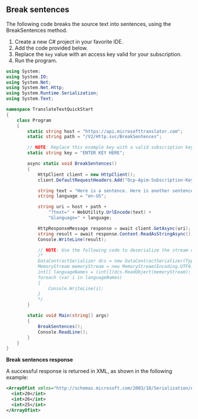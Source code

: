 ## Break sentences

The following code breaks the source text into sentences, using the BreakSentences method.

1. Create a new C# project in your favorite IDE.
2. Add the code provided below.
3. Replace the `key` value with an access key valid for your subscription.
4. Run the program.

```csharp
using System;
using System.IO;
using System.Net;
using System.Net.Http;
using System.Runtime.Serialization;
using System.Text;

namespace TranslateTextQuickStart
{
    class Program
    {
        static string host = "https://api.microsofttranslator.com";
        static string path = "/V2/Http.svc/BreakSentences";

        // NOTE: Replace this example key with a valid subscription key.
        static string key = "ENTER KEY HERE";

        async static void BreakSentences()
        {
            HttpClient client = new HttpClient();
            client.DefaultRequestHeaders.Add("Ocp-Apim-Subscription-Key", key);

            string text = "Here is a sentence. Here is another sentence. Here is a third sentence.";
            string language = "en-US";

            string uri = host + path +
                "?text=" + WebUtility.UrlEncode(text) +
                "&language=" + language;

            HttpResponseMessage response = await client.GetAsync(uri);
            string result = await response.Content.ReadAsStringAsync();
            Console.WriteLine(result);

            // NOTE: Use the following code to deserialize the stream contents.
            /*
            DataContractSerializer dcs = new DataContractSerializer(Type.GetType("System.Int32[]"));
            MemoryStream memoryStream = new MemoryStream(Encoding.UTF8.GetBytes(result));
            int[] languageNames = (int[])dcs.ReadObject(memoryStream);
            foreach (var i in languageNames)
            {
                Console.WriteLine(i);
            }
            */
        }

        static void Main(string[] args)
        {
            BreakSentences();
            Console.ReadLine();
        }
    }
}
```

**Break sentences response**

A successful response is returned in XML, as shown in the following example: 

```xml
<ArrayOfint xmlns="http://schemas.microsoft.com/2003/10/Serialization/Arrays" xmlns:i="http://www.w3.org/2001/XMLSchema-instance">
  <int>20</int>
  <int>26</int>
  <int>25</int>
</ArrayOfint>
```
